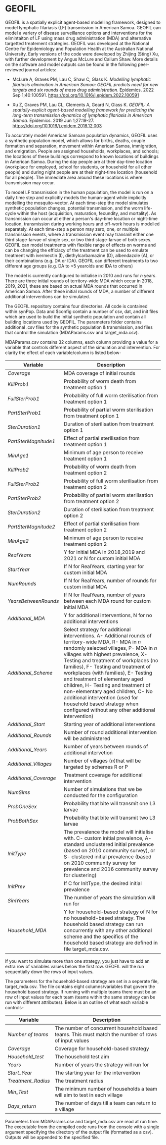 # GEOFIL

GEOFIL is a spatially explicit agent-based modelling framework, designed to model lymphatic filariasis (LF) transmission  in American Samoa. GEOFIL can model a variery of disease surveillance options and interventions for the elimintaiton of LF using mass drug administration (MDA) and alternative targetted treatement strategies. GEOFIL was developed at the National Centre for Epidemiology and Population Health at the Australian National University. Early versions of the code were developed by Zhijing (Sting) Xu, with further development by Angus McLure and Callum Shaw. More details on the software and model outputs can be found in the following peer-reviewed journal articles:

* McLure A, Graves PM, Lau C, Shaw C, Glass K. *Modelling lymphatic filariasis elimination in American Samoa: GEOFIL predicts need for new targets and six rounds of mass drug administration*. Epidemics. 2022 Sep 1;40:100591. https://doi.org/10.1016/j.epidem.2022.100591

* Xu Z, Graves PM, Lau CL, Clements A, Geard N, Glass K. *GEOFIL: A spatially-explicit agent-based modelling framework for predicting the long-term transmission dynamics of lymphatic filariasis in American Samoa*. Epidemics. 2019 Jun 1;27:19-27. https://doi.org/10.1016/j.epidem.2018.12.003


To accurately model American Samoan population dynamics, GEOFIL uses a synthetic population model, which allows for births, deaths, couple formation and separation, movement within American Samoa, immigration, and emigration. People are assigned households, workplaces, and schools; the locations of these buildings correspond to known locations of buildings in American Samoa. During the day people are at their day-time location (workplace for employed, school for students, or household for all other people) and during night people are at their night-time location (household for all people). The immediate area around these locations is where transmission may occur. 

To model LF transmission in the human population, the model is run on a daily time step and explicitly models the human-agent while implicitly modelling the mosquito-vector. At each time-step the model simulates synthetic population changes, potential transmission, and the worm life-cycle within the host (acquisition, maturation, fecundity, and mortality). As transmission can occur at either a person's day-time location or night-time location, transmission during working hours and off-work hours is modelled separately. At each time-step a person may zero, one, or multiple transmission events, where a transmission event may transmit either one third stage-larvae of single sex, or two third stage-larvae of both sexes. GEOFIL can model treatments with flexible range of effects on worms and can be changing the efficiacy of the treatment can be used to emulate treatment with ivermectin (I), diethylcarbamazine (D), albendazole (A), or their combinations (e.g. DA or IDA). GEOFIL can different treatments to two different age groups (e.g. DA to <5 yearolds and IDA to others)

The model is currently configured to initialise in 2010 and runs for $n$ years. There are three initial rounds of territory-wide MDA which occur in 2018, 2019, 2021, these are based on actual MDA rounds that occurred in American Samoa. After these initial rounds of MDA, a number of different additional interventions can be simulated.

The GEOFIL repository contains four directories. All code is contained within synPop. Data and $config contain a number of csv, dat, and init files which are used to build the initial synthetic population and contain all building locations used by GEOFIL. The parameters folder contains additional .csv files for the synthetic population & transmission, and files that control the simulation (MDAParams.csv and target_mda.csv).

MDAParams.csv contains 32 columns, each column providing a value for a variable that controls different aspect of the simulation and intervention. For clarity the effect of each variable/column is listed below-

| **Variable** | **Description** |
| --- | --- |
|*Coverage*| MDA coverage of initial rounds|
|*KillProb1*| Probability of worm death from treatment option 1|
|*FullSterProb1*| Probability of full worm sterilisation from treatment option 1|
|*PartSterProb1*| Probability of partial worm sterilisation from treatment option 1|
|*SterDuration1*| Duration of sterilisation from treatment option 1|
|*PartSterMagnitude1*| Effect of partial sterilisation from treatment option 1|
|*MinAge1*| Minimum of age person to receive treatment option 1|
|*KillProb2*| Probability of worm death from treatment option 2|
|*FullSterProb2*| Probability of full worm sterilisation from treatment option 2|
|*PartSterProb2*| Probability of partial worm sterilisation from treatment option 2|
|*SterDuration2*| Duration of sterilisation from treatment option 2|
|*PartSterMagnitude2*| Effect of partial sterilisation from treatment option 2|
|*MinAge2*| Minimum of age person to receive treatment option 2|
|*RealYears*| Y for initial MDA in 2018,2019 and 2021 or N for custom initial MDA|
|*StartYear*| If N for RealYears, starting year for custom initial MDA|
|*NumRounds*| If N for RealYears, number of rounds for custom initial MDA|
|*YearsBetweenRounds*| If N for RealYears, number of years between each MDA round for custom initial MDA|
|*Additional_MDA*| Y for additional interventions, N for no additional interventions|
|*Additional_Scheme*| Select strategy for additional interventions. A- Additional rounds of territory-wide MDA, R- MDA in *n* randomly selected villages, P- MDA in *n* villages with highest prevalence, X- Testing and treatment of workplaces  (no families), F- Testing and treatment of workplaces  (with families), E- Testing and treatment of elementary aged children, H- Testing and treatment of non-elementary aged children, C- No additional intervention (used for household based strategy when configured without any other additional intervention)|
|*Additional_Start*| Starting year of additional interventions |
|*Additional_Rounds*| Number of round additional intervention will be administered|
|*Additional_Years*| Number of years between rounds of additional intervetion|
|*Additional_Villages*| Number of villages (*n*)that will be targeted by schemes R or P |
|*Additional_Coverage*|Treatment coverage for additional intervention |
|*NumSims*| Number of simulations that we be conducted for the configuration  |
|*ProbOneSex*| Probability that bite will transmit one L3 larvae|
|*ProbBothSex*| Probability that bite will transmit two L3 larvae |
|*InitType*|The prevalence the model will initialise with.  C- custom initial prevalence, A- standard unclustered initial prevalence (based on 2010 community survey), or S- clustered initial prevalence (based on 2010 community survey for prevalence and 2016 community survey for clustering)|
|*InitPrev*| If C for InitType, the desired initial prevalence|
|*SimYears*|The number of years the simulation will run for |
|*Household_MDA*| Y for household-based strategy of N for no household-based strategy. The household based strategy can run concurrently with any other additional scheme and the specifics of the household based strategy are defined in file target_mda.csv.|

If you want to simulate more than one strategy, you just have to add an extra row of variables values below the first row. GEOFIL will the run sequentially down the rows of input values.

The parameters for the household-based strategy are set in a seperate file, target_mda.csv. The file contains eight columns/variables that govern the household based strategy. If running with multiple teams there must be an row of input values for each team (teams within the same strategy can be run with different attributes).  Below is an outline of what each variable controls-

| **Variable** | **Description** |
| --- | --- |
|*Number of teams*| The number of concurrent household based teams. This must match the number of rows of input values|
|*Coverage*| Coverage for household-based strategy|
|*Household_test*| The household test aim|
|*Years*| Number of years the strategy will run for|
|*Start_Year*| The starting year for the intervention|
|*Treatment_Radius*| The treatment radius|
|*Min_Test*| The minimum number of households a team will aim to test in each village|
|*Days_return*| The number of days till a team can return to a village|
			  
Parameters from MDAParams.csv and target_mda.csv are read at run time. The executable from the compiled code runs from the console with a single argument specifying the directory of the output file (formatted as a csv). Outputs will be appended to the specified file.
